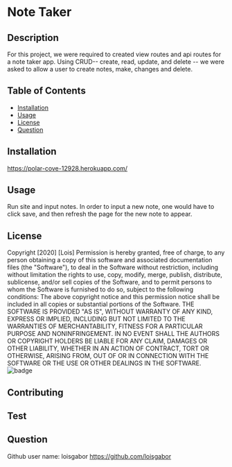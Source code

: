 # Note Taker

## Description

For this project, we were required to created view routes and api routes for a note taker app. Using CRUD-- create, read, update, and delete -- we were asked to allow a user to create notes, make, changes and delete.

## Table of Contents

- [Installation](#installation)
- [Usage](#usage)
- [License](#License)
- [Question](#Question)

## Installation

https://polar-cove-12928.herokuapp.com/

## Usage

Run site and input notes. In order to input a new note, one would have to click save, and then refresh the page for the new note to appear.

## License

Copyright [2020] [Lois]
Permission is hereby granted, free of charge, to any person obtaining a copy of this software and associated documentation files (the "Software"), to deal in the Software without restriction, including without limitation the rights to use, copy, modify, merge, publish, distribute, sublicense, and/or sell copies of the Software, and to permit persons to whom the Software is furnished to do so, subject to the following conditions:
The above copyright notice and this permission notice shall be included in all copies or substantial portions of the Software.
THE SOFTWARE IS PROVIDED "AS IS", WITHOUT WARRANTY OF ANY KIND, EXPRESS OR IMPLIED, INCLUDING BUT NOT LIMITED TO THE WARRANTIES OF MERCHANTABILITY, FITNESS FOR A PARTICULAR PURPOSE AND NONINFRINGEMENT. IN NO EVENT SHALL THE AUTHORS OR COPYRIGHT HOLDERS BE LIABLE FOR ANY CLAIM, DAMAGES OR OTHER LIABILITY, WHETHER IN AN ACTION OF CONTRACT, TORT OR OTHERWISE, ARISING FROM, OUT OF OR IN CONNECTION WITH THE SOFTWARE OR THE USE OR OTHER DEALINGS IN THE SOFTWARE.
![badge](https://img.shields.io/badge/MIT-License-<color>)

## Contributing

## Test

## Question

Github user name: loisgabor
https://github.com/loisgabor
